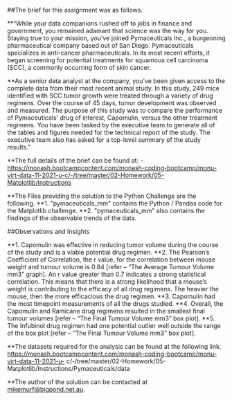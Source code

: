 
##The brief for this assignment was as follows.

**“While your data companions rushed off to jobs in finance and government, you remained adamant that science was the way for you. Staying true to your mission, you've joined Pymaceuticals Inc., a burgeoning pharmaceutical company based out of San Diego. Pymaceuticals specializes in anti-cancer pharmaceuticals. In its most recent efforts, it began screening for potential treatments for squamous cell carcinoma (SCC), a commonly occurring form of skin cancer.

**As a senior data analyst at the company, you've been given access to the complete data from their most recent animal study. In this study, 249 mice identified with SCC tumor growth were treated through a variety of drug regimens. Over the course of 45 days, tumor development was observed and measured. The purpose of this study was to compare the performance of Pymaceuticals' drug of interest, Capomulin, versus the other treatment regimens. You have been tasked by the executive team to generate all of the tables and figures needed for the technical report of the study. The executive team also has asked for a top-level summary of the study results.”

**The full details of the brief can be found at: - https://monash.bootcampcontent.com/monash-coding-bootcamp/monu-virt-data-11-2021-u-c/-/tree/master/02-Homework/05-Matplotlib/Instructions

**The Files providing the solution to the Python Challenge are the following.
**1.	"pymaceuticals_mm" contains the Python / Pandas code for the Matplotlib challenge.
**2.	"pymaceuticals_mm” also contains the findings of the observable trends of the data.

##Observations and Insights

**1. Capomulin was effective in reducing tumor volume during the course of the study and is a viable potential drug  regimen.
**2. The Pearson’s Coefficient of Correlation, the r value, for the correlation between mouse weight and tumour volume is 0.84 [refer – “The Average Tumour Volume mm3” graph].        An r value greater than 0.7 indicates a strong statistical correlation. This means that there is a strong likelihood that a mouse’s weight is contributing to the efficacy        of all drug regimens. The heavier the mouse, then the more efficacious the drug regimen.
**3. Capomulin had the most timepoint measurements of all the drugs studied.
**4. Overall, the Capomulin and Ramicane drug regimens resulted in the smallest final tumour volumes [refer – “The Final            Tumour Volume mm3” box plot].
**5. The Infubinol drug regimen had one potential outlier well outside the range of the box plot [refer – “The Final  Tumour        Volume mm3” box plot].

**The datasets required for the analysis can be found at the following link. https://monash.bootcampcontent.com/monash-coding-bootcamp/monu-virt-data-11-2021-u-         c/-/tree/master/02-Homework/05-Matplotlib/Instructions/Pymaceuticals/data

**The author of the solution can be contacted at mikemurf@bigpond.net.au.

